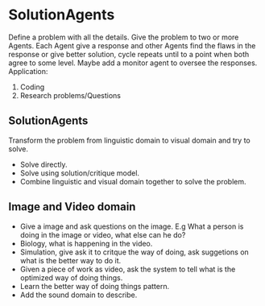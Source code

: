 # SolutionAgents

Define a problem with all the details.
Give the problem to two or more Agents. Each Agent give a response and other Agents find the flaws in the response or give better solution, cycle repeats until to a point when both agree to some level.
Maybe add a monitor agent to oversee the responses.
Application:

1. Coding
2. Research problems/Questions 

## SolutionAgents

Transform the problem from linguistic domain to visual domain and try to solve.

- Solve directly.
- Solve using solution/critique model.
- Combine linguistic and visual domain together to solve the problem.

## Image and Video domain

- Give a image and ask questions on the image. E.g What a person is doing in the image or video, what else can he do?
- Biology, what is happening in the video.
- Simulation, give ask it to critque the way of doing, ask suggetions on what is the better way to do it.
- Given a piece of work as video, ask the system to tell what is the optimized way of doing things.
- Learn the better way of doing things pattern.
- Add the sound domain to describe.